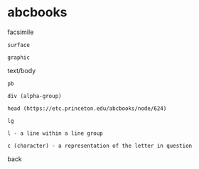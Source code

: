 # abcbooks


facsimile

	surface
	
	graphic
	
text/body

	pb
	
	div (alpha-group)
	
	head (https://etc.princeton.edu/abcbooks/node/624)
	
	lg
	
	l - a line within a line group
	
	c (character) - a representation of the letter in question
	
back

